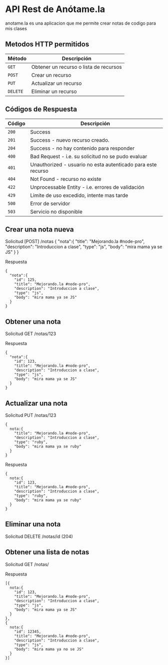 # API Rest de Anótame.la
anotame.la es una aplicacion que me permite crear notas de codigo para mis clases

## Metodos HTTP permitidos

|  Método  |              Descripción               |
| -------- | -------------------------------------- |
| `GET`    | Obtener un recurso o lista de recursos |
| `POST`   | Crear un recurso                       |
| `PUT`    | Actualizar un recurso                  |
| `DELETE` | Eliminar un recurso                    |

## Códigos de Respuesta

| Código |                         Descripción                          |
| ------ | ------------------------------------------------------------ |
| `200`  | Success                                                      |
| `201`  | Success - nuevo recurso creado.                              |
| `204`  | Success - no hay contenido para responder                    |
| `400`  | Bad Request - i.e. su solicitud no se pudo evaluar           |
| `401`  | Unauthorized - usuario no esta autenticado para este recurso |
| `404`  | Not Found - recurso no existe                                |
| `422`  | Unprocessable Entity - i.e. errores de validación            |
| `429`  | Limite de uso excedido, intente mas tarde                    |
| `500`  | Error de servidor                                            |
| `503`  | Servicio no disponible                                       |

## Crear una nota nueva

  Solicitud [POST] /notas
    {
      "nota":{
        "title": "Mejorando.la #node-pro",
        "description": "Introduccion a clase",
        "type": "js",
        "body": "mira mama ya se JS"
      }
    }

  Respuesta

    {
      "nota":{
        "id": 125,
        "title": "Mejorando.la #node-pro",
        "description": "Introduccion a clase",
        "type": "js",
        "body": "mira mama ya se JS"
      }
    }


## Obtener una nota
  Solicitud GET /notas/123

  Respuesta

    {
      "nota":{
        "id": 123,
        "title": "Mejorando.la #node-pro",
        "description": "Introduccion a clase",
        "type": "js",
        "body": "mira mama ya se JS"
      }
    }

## Actualizar una nota
  Solicitud PUT /notas/123

    {
      nota:{
        "title": "Mejorando.la #node-pro",
        "description": "Introduccion a clase",
        "type": "ruby",
        "body": "mira mama ya se ruby"
      }
    }

  Respuesta

    {
      nota:{
        "id": 123,
        "title": "Mejorando.la #node-pro",
        "description": "Introduccion a clase",
        "type": "ruby",
        "body": "mira mama ya se ruby"
      }
    }

## Eliminar una nota

  Solicitud DELETE /notas/id (204)


## Obtener una lista de notas
  Solicitud GET /notas/

  Respuesta

    [{
      nota:{
        "id": 123,
        "title": "Mejorando.la #node-pro",
        "description": "Introduccion a clase",
        "type": "js",
        "body": "mira mama ya se JS"
      }
    },
    {
      nota:{
        "id": 12345,
        "title": "Mejorando.la #node-pro",
        "description": "Introduccion a clase",
        "type": "js",
        "body": "mira mama ya no se JS"
      }
    }]
